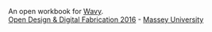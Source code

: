 An open workbook for [Wavy](http://fablabwgtn.github.io/Wavy).  
[Open Design & Digital Fabrication 2016](http://www.massey.ac.nz/massey/learning/programme-course-paper/paper.cfm?paper_code=198320) - [Massey University](http://creative.massey.ac.nz/)


